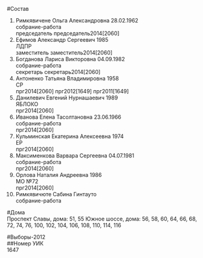 #Состав  
1. Римкявичене Ольга Александровна 28.02.1962  
    собрание-работа  
    председатель председатель2014[2060]  
2. Ефимов Александр Сергеевич 1985  
    ЛДПР  
    заместитель заместитель2014[2060]  
3. Богданова Лариса Викторовна 04.09.1982  
    собрание-работа  
    секретарь секретарь2014[2060]  
4. Антоненко Татьяна Владимировна 1958  
    СР  
    прг2014[2060] прг2012[1649] прг2011[1649]  
5. Данилевич Евгений Нурнашаевич 1989  
    ЯБЛОКО  
    прг2014[2060]  
6. Иванова Елена Тасолтановна 23.06.1966  
    собрание-работа  
    прг2014[2060]  
7. Кульминская Екатерина Алексеевна 1974  
    ЕР  
    прг2014[2060]  
8. Максименкова Варвара Сергеевна 04.07.1981  
    собрание-работа  
    прг2014[2060]  
9. Орлова Наталия Андреевна 1986  
    МО №72  
    прг2014[2060]  
10. Римкявичюте Сабина Гинтауто  
    собрание-работа  
  
#Дома  
Проспект Славы, дома: 51, 55 Южное шоссе, дома: 56, 58, 60, 64, 66, 68, 72, 74, 76, 100, 102, 104, 106, 108, 110, 114, 116  
  
#Выборы-2012  
##Номер УИК  
1647  

